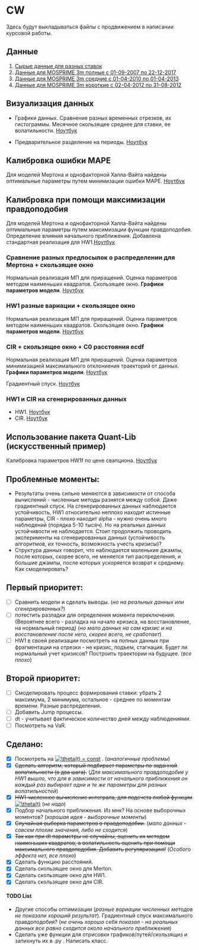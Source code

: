 # CW 
Здесь будут выкладываться файлы с продвижением в написании курсовой работы.
## Данные
1) [Сырые данные для разных ставок](https://github.com/DESimakov/CW/blob/master/mosprime.csv) 
2) [Данные для MOSPRIME 3m полные с 01-09-2007 по 22-12-2017](https://github.com/DESimakov/CW/blob/master/mosprime3m.csv)
3) [Данные для MOSPRIME 3m средние с 01-04-2010 по 01-04-2013](https://github.com/DESimakov/CW/blob/master/mosprime3m_between.csv)
4) [Данные для MOSPRIME 3m короткие с 02-04-2012 по 31-08-2012](https://github.com/DESimakov/CW/blob/master/mosprime3m_short.csv)
## Визуализация данных
* Графики данных. Сравнение разных временных отрезков, их гистограммы. Месячное скользящее среднее для ставки, ее волатильности. [Ноутбук](https://github.com/DESimakov/CW/blob/master/CW_data_and_visualisation.ipynb) 

* Предварительное разделение на периоды. [Ноутбук](https://github.com/DESimakov/CW/blob/master/CW_periods.ipynb)

## Калибровка ошибки MAPE
Для моделей Мертона и однофакторной Халла-Вайта найдены оптимальные параметры путем минимизации ошибки MAPE. [Ноутбук](https://github.com/DESimakov/CW/blob/master/CWm-calibration_MAPE.ipynb)
## Калибровка при помощи максимизации правдоподобия
Для моделей Мертона и однофакторной Халла-Вайта найдены оптимальные параметры путем максимизации функции правдоподобия. Определение влияния начального приближения. Добавлена стандартная реализация для HW1.[Ноутбук](https://github.com/DESimakov/CW/blob/master/CWm-calibration_ML.ipynb)
### Сравнение разных предпосылок о распределении для Мертона + скользящее окно
Нормальная реализация МП для приращений. Оценка параметров методом наименьших квадратов. Скользящее окно. **Графики параметров модели**. [Ноутбук](https://github.com/DESimakov/CW/blob/master/CW_Merton_OLS_and_Rolling.ipynb)

### HW1 разные вариации + скользящее окно
Нормальная реализация МП для приращений. Оценка параметров методом наименьших квадратов. Скользящее окно. **Графики параметров модели**.  [Ноутбук](https://github.com/DESimakov/CW/blob/master/CW_HW1_OLS+nonparametricmean+p0.ipynb)

### CIR + скользящее окно + C0 расстояния ecdf
Нормальная реализация МП для приращений. Оценка параметров минимизацией максимального отклониения траекторий от данных. **Графики параметров модели**. [Ноутбук](https://github.com/DESimakov/CW/blob/master/CW_CIR.ipynb )

Градиентный спуск. [Ноутбук](https://github.com/DESimakov/CW/blob/master/CW_CIR_FGD.ipynb)

### HW1 и CIR на сгенерированных данных
* HW1. [Ноутбук](https://github.com/DESimakov/CW/blob/master/CW_HW1_gen_data.ipynb )
* CIR. [Ноутбук](https://github.com/DESimakov/CW/blob/master/CW_CIR_gen_data.ipynb )

## Использование пакета Quant-Lib (искусственный пример)
Калибровка параметров HW1f по цене свапциона. [Ноутбук](https://github.com/DESimakov/CW/blob/master/CW_QuantLib.ipynb)

## Проблемные моменты:
* Результаты очень сильно меняются в зависимости от способа вычислений - численные методы разнятся между собой. Даже градиентный спуск. На сгенерированных данных наблюдается устойчивость, HW1 относительно неплохо находит истинные параметры, CIR - плохо находит alpha - нужно очень много наблюдений (порядка 5-10 тысяч). Но на реальных данных устойчивости не наблюдается. Стоит продолжить проводить эксперименты на сгенерированных данных (устойчивость алгоритмов, их точность, возможность учесть кризисы)?
* Структура данных говорит, что наблюдается маленькие джампы, после которых, скорее всего, не меняется тип распределения, и большие джампы, после которых ускоряется возврат к среднему. Как смоделировать?

## Первый приоритет:
- [ ] Сравнить модели и сделать выводы. (*но на реальных данных или сгенерированных?*)
- [ ] потестить разладки для определения момента переключения. (Вероятнее всего - разладка на начало кризиса, на восстановление, на нормальный период) (*но мало данных на сам кризис и на восстановление после него, скорее всего, не сработает*)
- [ ] HW1 в своей реализации посмотреть на полных данных при фрагментации на отрезки - не кризис, подъем, стагнация. Будет ли нормальный учет  кризисов? Построить траектории на будущее. (*все плохо*)

## Второй приоритет:
- [ ] Смоделировать процесс формирования ставки: убрать 2 максимума, 2 минимума, остальное - среднее по моментам времени. Разные распределения.
- [ ] Добавить Jump процессы.
- [ ] dt - учитывает фактическое количество дней между наблюдениями.
- [ ] Посмотреть на VaR.

## Сделано:
- [x] Посмотреть на <a href="https://www.codecogs.com/eqnedit.php?latex=\theta(t)&space;=&space;const" target="_blank"><img src="https://latex.codecogs.com/gif.latex?\theta(t)&space;=&space;const" title="\theta(t) = const" /></a> . (*аналогичные проблемы*)
- [x] ~~Сделать алгоритм, который подбирает параметры по заданной волатильности (в два шага).~~ (*Для максимального правдоподобия у HW1 вышло, что для в зависимости от начального приближения он каждый раз выбирает одни и те же параметры для разных волатильностей*)
- [x] ~~HW1 численное вычисление интеграла, для подсчета любой функции~~<a href="https://www.codecogs.com/eqnedit.php?latex=\theta(t)&space;=&space;const" target="_blank"><img src="https://latex.codecogs.com/gif.latex?\theta(t)" title="\theta(t)" /></a> (*не надо*)
- [x] Подбор начального приближения. Из мнк? На основе выборочных моментов? (*хорошая идея - выборочные моменты*)
- [x] ~~Случайная выборка параметров в правдоподобии.~~ (*мало данных - совсем плохие значения, либо не сходится*)
- [x] ~~Так как при dt параметры не случайны, оценить их методом наименьших квадратов, а волатильность оценить при помощи максимального правдоподобия. Добавить регуляризацию!~~ (*Особого эффекта нет, все плохо*)
- [X] Сделать функцию расстояний.
- [X] Сделать скользящее окно для Merton.
- [X] Сделать скользящее окно для HW1.
- [X] Сделать скользящее окно для CIR.

#### TODO List
* Другие способы оптимизации (*разные вариации численных методов не показали хороший результат*). Градиентный спуск максимального правдоподобия? (*не очень хорошо себя показал - на реальных данных все равно сходится около начального приближения*)
* Сделать уже функции для отрисовки графиков/путей/скользящиз и запихнуть их в .py . Написать класс.
